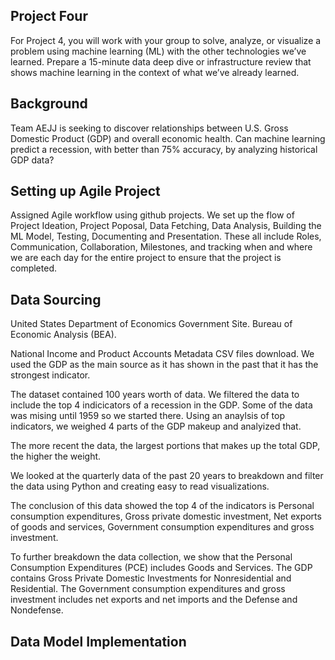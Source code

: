## Project Four

For Project 4, you will work with your group to solve, analyze, or visualize a problem using machine learning (ML) with the other technologies we’ve learned. Prepare a 15-minute data deep dive or infrastructure review that shows machine learning in the context of what we’ve already learned.

## Background

Team AEJJ is seeking to discover relationships between U.S. Gross Domestic Product (GDP) and overall economic health. Can machine learning predict a recession, with better than 75% accuracy, by analyzing historical GDP data?

## Setting up Agile Project

Assigned Agile workflow using github projects.  We set up the flow of Project Ideation, Project Poposal, Data Fetching, Data Analysis, Building the ML Model, Testing, Documenting and Presentation. These all include Roles, Communication, Collaboration, Milestones, and tracking when and where we are each day for the entire project to ensure that the project is completed.

## Data Sourcing

United States Department of Economics Government Site. Bureau of Economic Analysis (BEA).

National Income and Product Accounts Metadata CSV files download. We used the GDP as the main source as it has shown in the past that it has the strongest indicator.

The dataset contained 100 years worth of data.  We filtered the data to include the top 4 indicicators of a recession in the GDP. Some of the data was mising until 1959 so we started there.  Using an anaylsis of top indicators, we weighed 4 parts of the GDP makeup and analyized that.  

The more recent the data, the largest portions that makes up the total GDP, the higher the weight.

We looked at the quarterly data of the past 20 years to breakdown and filter the data using Python and creating easy to read visualizations.

The conclusion of this data showed the top 4 of the indicators is Personal consumption expenditures, Gross private domestic investment, Net exports of goods and services, Government consumption expenditures and gross investment.

To further breakdown the data collection, we show that the Personal Consumption Expenditures (PCE) includes Goods and Services. The GDP contains Gross Private Domestic Investments for Nonresidential and Residential. The Government consumption expenditures and gross investment includes net exports and net imports and the Defense and Nondefense.

## Data Model Implementation
